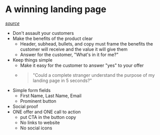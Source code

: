 # A winning landing page

[_source_](https://www.mightyfinecopy.com/blog/how-to-design-a-high-converting-saas-landing-page)

- Don't assault your customers
- Make the benefits of the product clear
  - Header, subhead, bullets, and copy must frame the benefits the customer will receive and the value it will give them
  - Answer for the customer, "What's in it for me?"
- Keep things simple
  - Make it easy for the customer to answer "yes" to your offer
  - > "Could a complete stranger understand the purpose of my landing page in 5 seconds?"
- Simple form fields
  - First Name, Last Name, Email
  - Prominent button
- Social proof
- ONE offer and ONE call to action
  - put CTA in the button copy
  - No links to website
  - No social icons
